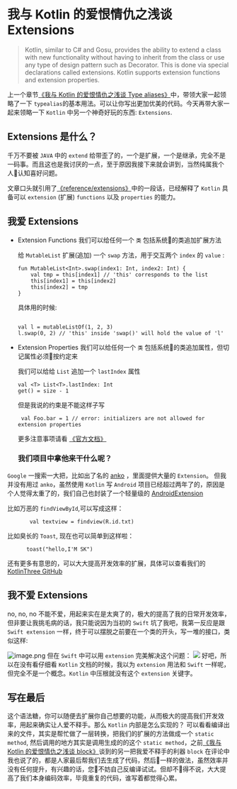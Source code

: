 # 我与 Kotlin 的爱恨情仇之浅谈 Extensions
>Kotlin, similar to C# and Gosu, provides the ability to extend a class with new functionality without having to inherit from the class or use any type of design pattern such as Decorator. This is done via special declarations called extensions. Kotlin supports extension functions and extension properties.

上一个章节[《我与 Kotlin 的爱恨情仇之浅谈 Type aliases》](http://www.jianshu.com/p/2932135247af)中，带领大家一起领略了一下 `typealias`的基本用法。可以让你写出更加优美的代码。今天再带大家一起来领略一下 `Kotlin` 中另一个神奇好玩的东西: `Extensions`.

## Extensions 是什么？

千万不要被 `JAVA` 中的 `extend` 给带歪了的，一个是扩展，一个是继承，完全不是一码事。而且这也是我讨厌的一点，至于原因我接下来就会讲到，当然纯属我个人认知喜好问题。

文章口头就引用了[《reference/extensions》](https://kotlinlang.org/docs/reference/extensions.html)中的一段话，已经解释了 `Kotlin` 具备可以 `extension` (扩展) `functions` 以及 `properties` 的能力。

## 我爱 Extensions

* Extension Functions 我们可以给任何一个 `类` 包括系统的类追加扩展方法

    给 `MutableList` 扩展(追加) 一个 `swap` 方法，用于交互两个 `index` 的 `value` :
    ```
    fun MutableList<Int>.swap(index1: Int, index2: Int) {
        val tmp = this[index1] // 'this' corresponds to the list
        this[index1] = this[index2]
        this[index2] = tmp
    }   

    ```

    具体用的时候:

    ```

    val l = mutableListOf(1, 2, 3)
    l.swap(0, 2) // 'this' inside 'swap()' will hold the value of 'l'

    ```

 * Extension Properties 我们可以给任何一个 `类` 包括系统的类追加属性，但切记属性必须按约定来

     我们可以给给 `List` 追加一个 `lastIndex` 属性

    ``` 
    val <T> List<T>.lastIndex: Int
    get() = size - 1
    ```    

    但是我说的约束是不能这样子写 

    ```
     val Foo.bar = 1 // error: initializers are not allowed for extension properties
    ```

    更多注意事项请看 [《官方文档》](https://kotlinlang.org/docs/reference/extensions.html)


   ### 我们项目中拿他来干什么呢？
  `Google` 一搜索一大把，比如出了名的 [anko](https://github.com/Kotlin/anko) ，里面提供大量的 `Extension`。 但我并没有用过 `anko`，虽然使用 `Kotlin` 写 `Android` 项目已经超过两年了的，原因是个人觉得太重了的，我们自己也封装了一个轻量级的 [AndroidExtension](https://github.com/KotlinThree/AndroidExtension)

  比如万恶的 `findViewById`,可以写成这样：

           val textview = findview(R.id.txt)

 比如臭长的 `Toast`, 现在也可以简单到这样啦：

          toast("hello,I'M SK")

 还有更多有意思的，可以大大提高开发效率的扩展，具体可以查看我们的 [KotlinThree GitHub](https://github.com/KotlinThree)

 ## 我不爱 Extensions
no, no, no 不能不爱，用起来实在是太爽了的，极大的提高了我的日常开发效率，但非要让我挑毛病的话，我只能说因为当初的 `Swift` 坑了我吧，我第一反应是跟 `Swift extension` 一样，终于可以摆脱之前要在一个类的开头，写一堆的接口，类似这样:

![image.png](https://ws4.sinaimg.cn/large/006tNbRwgy1ffwstpktgkj31060mk79f.jpg)
    但在 `Swift` 中可以用 `extension` 完美解决这个问题：
    ![](https://ws3.sinaimg.cn/large/006tNbRwgy1ffwsub7k3yj317k0j641m.jpg)
好吧，所以在没有看仔细看 `Kotlin` 文档的时候，我以为 `extension` 用法和 `Swift` 一样呢，但完全不是一个概念。`Kotlin` 中压根就没有这个 `extension` 关键字。

## 写在最后

 这个语法糖，你可以随便去扩展你自己想要的功能，从而极大的提高我们开发效率，用起来确实让人爱不释手。那么 `Kotlin`  内部是怎么实现的？ 可以看看编译出来的文件，其实是帮忙做了一层转换，把我们的扩展的方法做成一个 `static method`, 然后调用的地方其实是调用生成的的这个 `static method`，之前[《我与 Kotlin 的爱恨情仇之浅谈 block》](http://www.jianshu.com/p/53c657bed4ab)谈到的另一把我爱不释手的利器 `block` 在评论中我也说了的，都是人家最后帮我们去生成了代码，然后一样的做法，虽然效率并没有任何提升，有兴趣的话，您不妨自己反编译试试。但却不得不说，大大提高了我们本身编码效率，毕竟重复的代码，谁写着都觉得心累。